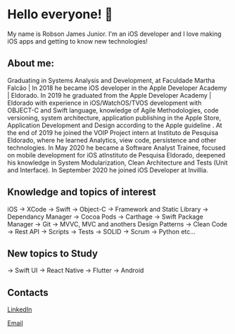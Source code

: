 # Hello everyone! 👋

My name is Robson James Junior.
I'm an iOS developer and I love making iOS apps and getting to know new technologies!

## About me:

Graduating in Systems Analysis and Development, at Faculdade Martha Falcão | In 2018 he became iOS developer in the Apple Developer Academy | Eldorado. In 2019 he graduated from the Apple Developer Academy | Eldorado with experience in iOS/WatchOS/TVOS development with OBJECT-C and Swift language, knowledge of Agile Methodologies, code versioning, system architecture, application publishing in the Apple Store, Application Development and Design according to the Apple guideline . At the end of 2019 he joined the VOIP Project intern at Instituto de Pesquisa Eldorado, where he learned Analytics, view code, persistence and other technologies. In May 2020 he became a Software Analyst Trainee, focused on mobile development for iOS atInstituto de Pesquisa Eldorado, deepened his knowledge in System Modularization, Clean Architecture and Tests (Unit and Interface). In September 2020 he joined iOS Developer at Invillia.

## Knowledge and topics of interest
iOS
-> XCode
-> Swift
-> Object-C
-> Framework and Static Library
-> Dependancy Manager
-> Cocoa Pods
-> Carthage
-> Swift Package Manager
-> Git
-> MVVC, MVC and anothers Design Patterns
-> Clean Code
-> Rest API
-> Scripts
-> Tests
-> SOLID
-> Scrum
-> Python
etc...
## New topics to Study
-> Swift UI
-> React Native
-> Flutter
-> Android

## Contacts
[LinkedIn](https://www.linkedin.com/in/robson-james-44a633127)

[Email](mailto:james.robson.junior@gmail.com)
